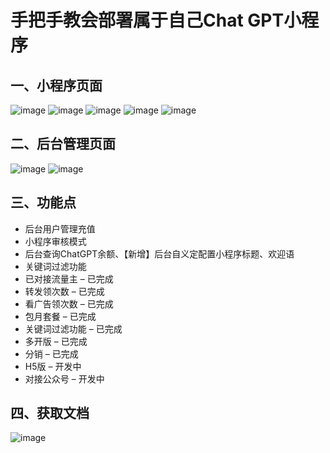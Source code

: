 # 手把手教会部署属于自己Chat GPT小程序
## 一、小程序页面
![image](https://user-images.githubusercontent.com/104196507/226098785-4b22b12d-40cd-49f7-991b-151ced403d43.png)
![image](https://user-images.githubusercontent.com/104196507/226098787-2c14e70d-43fa-49b8-82b6-ab1310238926.png)
![image](https://user-images.githubusercontent.com/104196507/226098794-1b5a96a7-6ee5-44e8-8e93-f24f247e1edd.png)
![image](https://user-images.githubusercontent.com/104196507/226098799-9ab3b4d8-74c9-4dd5-b619-ac6080ad4583.png)
![image](https://user-images.githubusercontent.com/104196507/226098802-6ee48ec9-2d16-48b6-bf54-99f05b494d5e.png)

## 二、后台管理页面
![image](https://user-images.githubusercontent.com/104196507/226098805-5103c6c2-7a09-4991-ab99-6091b76dc216.png)
![image](https://user-images.githubusercontent.com/104196507/226098811-c424ab91-344c-4128-8123-d4b9d5f0fa73.png)
## 三、功能点
* 后台用户管理充值
* 小程序审核模式
* 后台查询ChatGPT余额、【新增】后台自义定配置小程序标题、欢迎语
* 关键词过滤功能
* 已对接流量主 – 已完成
* 转发领次数 – 已完成
* 看广告领次数 – 已完成
* 包月套餐 – 已完成
* 关键词过滤功能 – 已完成
* 多开版 – 已完成
* 分销 – 已完成
* H5版 – 开发中
* 对接公众号 – 开发中
## 四、获取文档
![image](https://user-images.githubusercontent.com/104196507/226098815-70093b00-90e6-4010-83f2-9fc3ca173a48.png)
